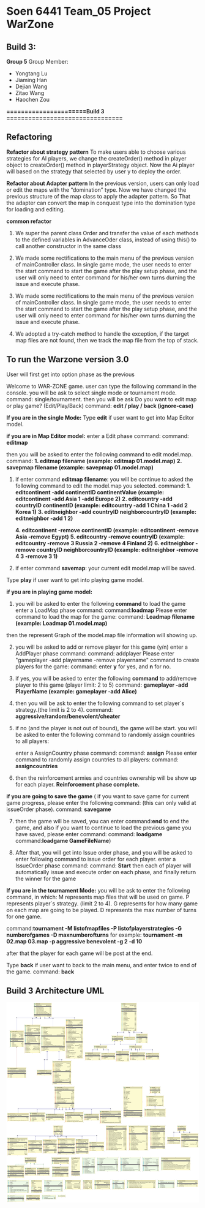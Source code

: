 # Soen 6441 Team_05 Project WarZone
## Build 3:

**Group 5**
Group Member:
- Yongtang Lu
- Jiaming Han
- Dejian Wang
- Zitao Wang
- Haochen Zou

**======================Build 3 ================================**

## Refactoring

**Refactor about strategy pattern**
To make users able to choose various strategies for AI players, we change the createOrder() method in player object to createOrder() method in playerStrategy object. Now the Ai player will based on the strategy that selected by user y to deploy the order.

**Refactor about Adapter pattern**
In the previous version, users can only load or edit the maps with the “domination” type. Now we have changed the previous structure of the map class to apply the adapter pattern. So That the adapter can convert the map in conquest type into the domination type for loading and editing.

**common refactor**
1. We super the parent class Order  and transfer  the value of each methods to the defined variables in AdvanceOder class, instead of  using this() to call another constructor in the same class 

2. We made some rectifications to the main menu of the previous version of mainController class. In single game mode, the user needs to enter the start command to start the game after the play setup phase, and the user will only need to enter command for his/her own turns durning the issue and execute phase.

3. We made some rectifications to the main menu of the previous version of mainController class. In single game mode, the user needs to enter the start command to start the game after the play setup phase, and the user will only need to enter command for his/her own turns durning the issue and execute phase.

4. We adopted a try-catch method to handle the exception, if  the target map files are not found, then we track the map file from the top of stack.


## To run the Warzone version 3.0

User will first get into option phase as the previous 

 Welcome to WAR-ZONE game.
user can type the following command in the console.
you will be ask to select single mode or tournament mode.
command: single/tournament.
then you will be ask Do you want to edit map or play game? (Edit/Play/Back)
command: **edit / play / back  (ignore-case)**


**If you are in the single Mode:**
Type **edit** if user  want to get into Map Editor model.

 **if you are in Map Editor model:**
 enter a Edit phase command: 
 command: **editmap**
 
  then you will be asked to enter the following command to edit model.map. 
  command: **1. editmap filename     (example: editmap 01.model.map)**
           **2. savepmap filename    (example: savepmap 01.model.map)**
           
   1. if enter command **editmap filename**: you will be continue to asked the following command to edit the model.map you selected.
      command: **1. editcontinent -add continentID continentValue (example: editcontinent -add Asia 1 -add Europe 2)**
            **2. editcountry -add countryID continentID (example: editcountry -add 1 China 1 -add 2 Korea 1)**
            **3. editneighbor -add countryID neighborcountryID (example: editneighbor -add 1 2)**
             
       **4. editcontinent -remove continentID  (example: editcontinent -remove Asia -remove Egypt)**
       **5. editcountry -remove countryID  (example: editcountry -remove 3 Russia 2 -remove 4 Finland 2)**
       **6. editneighbor -remove countryID neighborcountryID (example: editneighbor -remove 4 3 -remove 3 1)**
 
   2. if enter command **savemap**: your current edit model.map will be saved.


 Type **play** if user  want to get into playing game model.
 
 **if you are in playing game model:**
 1. you will be asked to enter the following **command** to load the game
    enter a LoadMap phase command:
    command:**loadmap**
    Please enter command to load the map for the game:
    command: **Loadmap filename   (example: Loadmap 01.model.map)**
 
  then the represent Graph of the model.map file information will showing up.
 
 2. you will be asked to add or remove player for this game (y/n)
    enter a AddPlayer phase command: 
    command: addplayer
    Please enter "gameplayer -add playername -remove playername" command to create players for the game: 
    command: enter **y** for yes, and **n** for no.
 
 3. if yes, you will be asked to enter the following **command** to add/remove player to this game (player limit: 2 to 5)
    command: **gameplayer -add PlayerName   (example: gameplayer -add Alice)**
    
 4. then you will be ask to enter the following command to set player`s strategy.(the limit is 2 to 4).
    command: **aggressive/random/benevolent/cheater**
 
 
 5. if no (and the player is not out of bound),  the game will be start. you will be asked to enter the following command to randomly assign countries to all players:
 
    enter a AssignCountry phase command: 
    command: **assign**
    Please enter command to randomly assign countries to all players: 
    command: **assigncountries**
 
 6. then the reinforcement armies and countries ownership will be show up for each player. 
            **Reinforcement phase complete.**
 
 **if you are going to save the game**
  ( if you want to save game for current game progress, please enter the following command: (this can only valid at issueOrder phase).
     command: **savegame**
     
  7. then the game will be saved, you can enter command:**end** to end the game, and also if you want to continue to load the previous game you have saved, please enter command:
     command: **loadgame**
     command:**loadgame GameFileName**)
 
 
 8. After that, you will get into Issue order phase, and you will be asked to enter following command to issue order for each player.
    enter a IssueOrder phase command:
    command: **Start**
    then each of player will automatically issue and execute order on each phase, and finally return the winner for the game
 
 **If you are in the tournament Mode:**
 you will be ask to enter the following command, in which:
 M represents map files that will be used on game.
 P represents player`s strategy. (limit 2 to 4).
 G represents for how many game on each map are going to be played.
 D represents the max number of turns for one game.
 
 command:**tournament -M listofmapfiles -P listofplayerstrategies -G numberofgames -D maxnumberofturns**
 for example: **tournament -m 02.map 03.map -p aggressive benevolent -g 2 -d 10**
 
 after that the player for each game will be post at the end. 
 
 Type **back** if user want to back to the main menu, and enter twice to end of the game.
 command: **back**

## Build 3 Architecture UML
 ![Build3](classesuml/Build3.png)